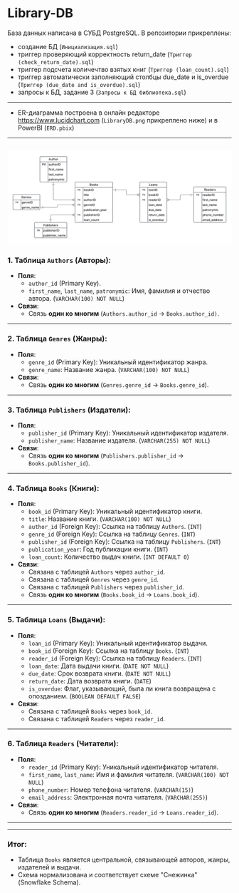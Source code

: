 # Library-DB
База данных написана в СУБД PostgreSQL. В репозитории прикреплены:
- создание БД (`Инициализация.sql`)
- триггер проверяющий корректность return_date (`Триггер (check_return_date).sql`)
- триггер подсчета количечтво взятых книг (`Триггер (loan_count).sql`)
- триггер автоматически заполняющий столбцы due_date и is_overdue (`Триггер (due_date and is_overdue).sql`)
- запросы к БД, задание 3 (`Запросы к БД библиотека.sql`)
---
- ER-диаграмма построена в онлайн редакторе https://www.lucidchart.com (`LibraryDB.png` прикреплено ниже) и в PowerBI (`ERD.pbix`)
---
![Иллюстрация к проекту](https://github.com/Sonkopeter/Library-DB/blob/main/LibraryDB.png)
---
### 1. **Таблица `Authors` (Авторы)**:
   - **Поля**:
     - `author_id` (Primary Key).
     - `first_name`, `last_name`, `patronymic`: Имя, фамилия и отчество автора. (`VARCHAR(100) NOT NULL`)
   - **Связи**:
     - Связь **один ко многим** (`Authors.author_id` → `Books.author_id)`.

---

### 2. **Таблица `Genres` (Жанры)**:
   - **Поля**:
     - `genre_id` (Primary Key): Уникальный идентификатор жанра.
     - `genre_name`: Название жанра. (`VARCHAR(100) NOT NULL`)
   - **Связи**:
     - Связь **один ко многим** (`Genres.genre_id` → `Books.genre_id`).
    
---

### 3. **Таблица `Publishers` (Издатели)**:
   - **Поля**:
     - `publisher_id` (Primary Key): Уникальный идентификатор издателя.
     - `publisher_name`: Название издателя. (`VARCHAR(255) NOT NULL`)
   - **Связи**:
     - Связь **один ко многим** (`Publishers.publisher_id` → `Books.publisher_id`).

---

### 4. **Таблица `Books` (Книги)**:
   - **Поля**:
     - `book_id` (Primary Key): Уникальный идентификатор книги.
     - `title`: Название книги. (`VARCHAR(100) NOT NULL`)
     - `author_id` (Foreign Key): Ссылка на таблицу `Authors`. (`INT`)
     - `genre_id` (Foreign Key): Ссылка на таблицу `Genres`. (`INT`)
     - `publisher_id` (Foreign Key): Ссылка на таблицу `Publishers`. (`INT`)
     - `publication_year`: Год публикации книги. (`INT`)
     - `loan_count`: Количество выдач книги. (`INT DEFAULT 0`)
   - **Связи**:
     - Связана с таблицей `Authors` через `author_id`.
     - Связана с таблицей `Genres` через `genre_id`.
     - Связана с таблицей `Publishers` через `publisher_id`.
     - Связь **один ко многим** (`Books.book_id` → `Loans.book_id`).

---

### 5. **Таблица `Loans` (Выдачи)**:
   - **Поля**:
     - `loan_id` (Primary Key): Уникальный идентификатор выдачи.
     - `book_id` (Foreign Key): Ссылка на таблицу `Books`. (`INT`)
     - `reader_id` (Foreign Key): Ссылка на таблицу `Readers`. (`INT`)
     - `loan_date`: Дата выдачи книги. (`DATE NOT NULL`)
     - `due_date`: Срок возврата книги. (`DATE NOT NULL`)
     - `return_date`: Дата возврата книги. (`DATE`)
     - `is_overdue`: Флаг, указывающий, была ли книга возвращена с опозданием. (`BOOLEAN DEFAULT FALSE`)
   - **Связи**:
     - Связана с таблицей `Books` через `book_id`.
     - Связана с таблицей `Readers` через `reader_id`.

---

### 6. **Таблица `Readers` (Читатели)**:
   - **Поля**:
     - `reader_id` (Primary Key): Уникальный идентификатор читателя.
     - `first_name`, `last_name`: Имя и фамилия читателя. (`VARCHAR(100) NOT NULL`)
     - `phone_number`: Номер телефона читателя. (`VARCHAR(15)`)
     - `email_address`: Электронная почта читателя. (`VARCHAR(255)`)
   - **Связи**:
     - Связь **один ко многим** (`Readers.reader_id` → `Loans.reader_id`).

---
---

### Итог:
- Таблица `Books` является центральной, связывающей авторов, жанры, издателей и выдачи.
- Схема нормализована и соответствует схеме "Снежинка" (Snowflake Schema).
